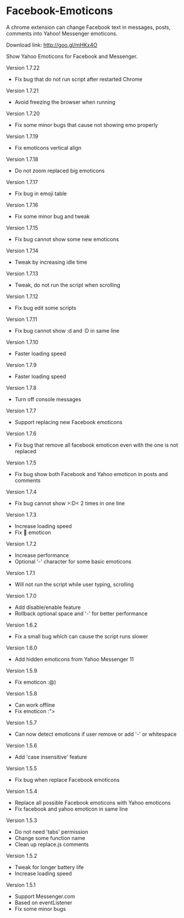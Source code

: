 # Facebook-Emoticons
A chrome extension can change Facebook text in messages, posts, comments into Yahoo! Messenger emoticons.

Download link: http://goo.gl/mHKx4O

Show Yahoo Emoticons for Facebook and Messenger.

Version 1.7.22
- Fix bug that do not run script after restarted Chrome

Version 1.7.21
- Avoid freezing the browser when running

Version 1.7.20
- Fix some minor bugs that cause not showing emo properly

Version 1.7.19
- Fix emoticons vertical align

Version 1.7.18
- Do not zoom replaced big emoticons

Version 1.7.17
- Fix bug in emoji table

Version 1.7.16
- Fix some minor bug and tweak

Version 1.7.15
- Fix bug cannot show some new emoticons

Version 1.7.14
- Tweak by increasing idle time

Version 1.7.13
- Tweak, do not run the script when scrolling

Version 1.7.12
- Fix bug edit some scripts

Version 1.7.11
- Fix bug cannot show :d and :D in same line

Version 1.7.10
- Faster loading speed

Version 1.7.9
- Faster loading speed

Version 1.7.8
- Turn off console messages

Version 1.7.7
- Support replacing new Facebook emoticons

Version 1.7.6
- Fix bug that remove all facebook emoticon even with the one is not replaced

Version 1.7.5
- Fix bug show both Facebook and Yahoo emoticon in posts and comments

Version 1.7.4
- Fix bug cannot show >:D< 2 times in one line

Version 1.7.3
- Increase loading speed
- Fix :poop: emoticon

Version 1.7.2
- Increase performance
- Optional '-' character for some basic emoticons

Version 1.7.1
- Will not run the script while user typing, scrolling

Version 1.7.0
- Add disable/enable feature
- Rollback optional space and '-' for better performance

Version 1.6.2
- Fix a small bug which can cause the script runs slower

Version 1.6.0
- Add hidden emoticons from Yahoo Messenger 11

Version 1.5.9
- Fix emoticon :@)

Version 1.5.8
- Can work offline
- Fix emoticon :">

Version 1.5.7
- Can now detect emoticons if user remove or add '-' or whitespace

Version 1.5.6
- Add 'case insensitive' feature

Version 1.5.5
- Fix bug when replace Facebook emoticons

Version 1.5.4
- Replace all possible Facebook emoticons with Yahoo emoticons
- Fix facebook and yahoo emoticon in same line

Version 1.5.3
- Do not need 'tabs' permission
- Change some function name
- Clean up replace.js comments

Version 1.5.2
- Tweak for longer battery life
- Increase loading speed

Version 1.5.1
- Support Messenger.com
- Based on eventListener
- Fix some minor bugs

